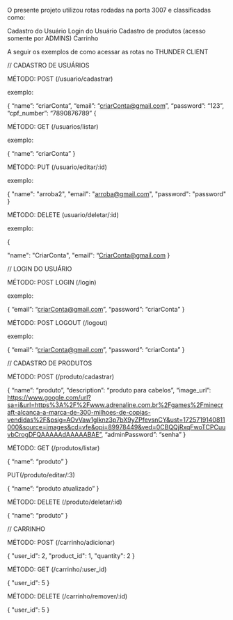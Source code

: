 O presente projeto utilizou rotas rodadas na porta 3007 e classificadas como: 

Cadastro do Usuário
Login do Usuário
Cadastro de produtos (acesso somente por ADMINS)
Carrinho

A seguir os exemplos de como acessar as rotas no THUNDER CLIENT


// CADASTRO DE USUÁRIOS


MÉTODO: POST (/usuario/cadastrar)

exemplo:

{
“name”: “criarConta”,
“email”: “criarConta@gmail.com”,
“password”: “123”,
“cpf_number”: “7890876789”
{

MÉTODO: GET (/usuarios/listar)

exemplo:

{
“name”: “criarConta”
}

MÉTODO: PUT (/usuario/editar/:id)

exemplo:

{
  "name": "arroba2",
  "email": "arroba@gmail.com",
  "password": "password"
}

MÉTODO: DELETE (usuario/deletar/:id)

exemplo:

{

  "name": "CriarConta",
  "email": “CriarConta@gmail.com
}




// LOGIN DO USUÁRIO


MÉTODO: POST LOGIN (/login) 

exemplo:

{
“email”: “criarConta@gmail.com”,
“password”: “criarConta”
}

MÉTODO: POST LOGOUT (/logout)

exemplo:

{
“email”: “criarConta@gmail.com”,
“password”: “criarConta”
}


// CADASTRO DE PRODUTOS


MÉTODO: POST (/produto/cadastrar)

{
“name”: “produto”,
“description”: “produto para cabelos”,
“image_url”: https://www.google.com/url?sa=i&url=https%3A%2F%2Fwww.adrenaline.com.br%2Fgames%2Fminecraft-alcanca-a-marca-de-300-milhoes-de-copias-vendidas%2F&psig=AOvVaw1gIknz3p7bX9yZPfevsnCY&ust=1725719140811000&source=images&cd=vfe&opi=89978449&ved=0CBQQjRxqFwoTCPCuuvbCrogDFQAAAAAdAAAAABAE”,
“adminPassword”: “senha”
} 

MÉTODO: GET (/produtos/listar)

{
“name”: “produto”
}

PUT(/produto/editar/:3)

{
“name”: “produto atualizado”
}


MÉTODO: DELETE (/produto/deletar/:id)


{
“name”: “produto”
}



// CARRINHO

MÉTODO: POST (/carrinho/adicionar)

{
  "user_id": 2,
  "product_id": 1,
  "quantity": 2
}

MÉTODO: GET (/carrinho/:user_id)

{
  "user_id": 5
}

MÉTODO: DELETE (/carrinho/remover/:id)

{
  "user_id": 5
}




















